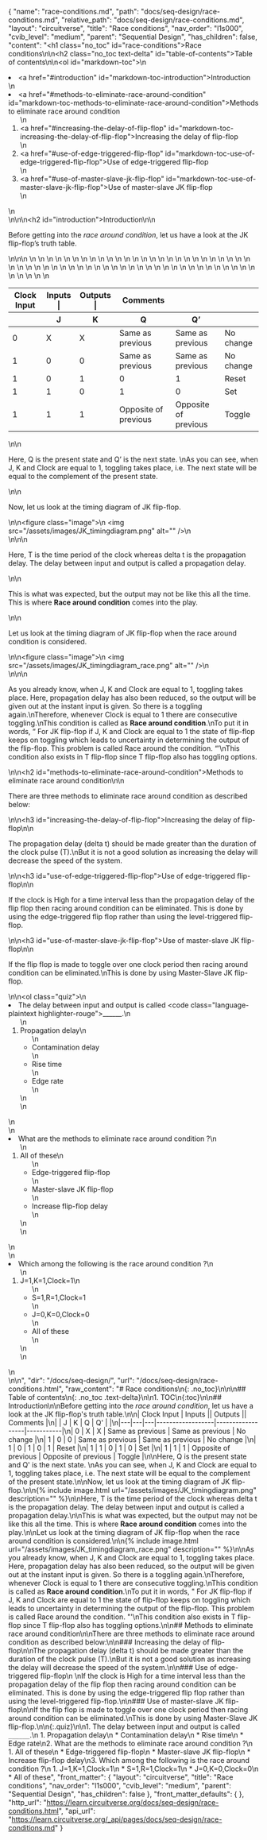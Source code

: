 {
  "name": "race-conditions.md",
  "path": "docs/seq-design/race-conditions.md",
  "relative_path": "docs/seq-design/race-conditions.md",
  "layout": "circuitverse",
  "title": "Race conditions",
  "nav_order": "l1s000",
  "cvib_level": "medium",
  "parent": "Sequential Design",
  "has_children": false,
  "content": "<h1 class=\"no_toc\" id=\"race-conditions\">Race conditions</h1>\n\n<h2 class=\"no_toc text-delta\" id=\"table-of-contents\">Table of contents</h2>\n\n<ol id=\"markdown-toc\">\n  <li><a href=\"#introduction\" id=\"markdown-toc-introduction\">Introduction</a></li>\n  <li><a href=\"#methods-to-eliminate-race-around-condition\" id=\"markdown-toc-methods-to-eliminate-race-around-condition\">Methods to eliminate race around condition</a>    <ol>\n      <li><a href=\"#increasing-the-delay-of-flip-flop\" id=\"markdown-toc-increasing-the-delay-of-flip-flop\">Increasing the delay of flip-flop</a></li>\n      <li><a href=\"#use-of-edge-triggered-flip-flop\" id=\"markdown-toc-use-of-edge-triggered-flip-flop\">Use of edge-triggered flip-flop</a></li>\n      <li><a href=\"#use-of-master-slave-jk-flip-flop\" id=\"markdown-toc-use-of-master-slave-jk-flip-flop\">Use of master-slave JK flip-flop</a></li>\n    </ol>\n  </li>\n</ol>\n\n<h2 id=\"introduction\">Introduction</h2>\n\n<p>Before getting into the <em>race around condition</em>, let us have a look at the JK flip-flop’s truth table.</p>\n\n<table>\n  <thead>\n    <tr>\n      <th>Clock Input</th>\n      <th>Inputs |</th>\n      <th>Outputs |</th>\n      <th>Comments</th>\n      <th> </th>\n      <th> </th>\n    </tr>\n    <tr>\n      <th> </th>\n      <th>J</th>\n      <th>K</th>\n      <th>Q</th>\n      <th>Q’</th>\n      <th> </th>\n    </tr>\n  </thead>\n  <tbody>\n    <tr>\n      <td>0</td>\n      <td>X</td>\n      <td>X</td>\n      <td>Same as previous</td>\n      <td>Same as previous</td>\n      <td>No change</td>\n    </tr>\n    <tr>\n      <td>1</td>\n      <td>0</td>\n      <td>0</td>\n      <td>Same as previous</td>\n      <td>Same as previous</td>\n      <td>No change</td>\n    </tr>\n    <tr>\n      <td>1</td>\n      <td>0</td>\n      <td>1</td>\n      <td>0</td>\n      <td>1</td>\n      <td>Reset</td>\n    </tr>\n    <tr>\n      <td>1</td>\n      <td>1</td>\n      <td>0</td>\n      <td>1</td>\n      <td>0</td>\n      <td>Set</td>\n    </tr>\n    <tr>\n      <td>1</td>\n      <td>1</td>\n      <td>1</td>\n      <td>Opposite of previous</td>\n      <td>Opposite of previous</td>\n      <td>Toggle</td>\n    </tr>\n  </tbody>\n</table>\n\n<p>Here, Q is the present state and Q’ is the next state. \nAs you can see, when J, K and Clock are equal to 1, toggling takes place, i.e. The next state will be equal to the complement of the present state.</p>\n\n<p>Now, let us look at the timing diagram of JK flip-flop.</p>\n\n<figure class=\"image\">\n  <img src=\"/assets/images/JK_timingdiagram.png\" alt=\"\" />\n  <figcaption></figcaption>\n</figure>\n\n<p>Here, T is the time period of the clock whereas delta t is the propagation delay. The delay between input and output is called a propagation delay.</p>\n\n<p>This is what was expected, but the output may not be like this all the time. This is where <strong>Race around condition</strong> comes into the play.</p>\n\n<p>Let us look at the timing diagram of JK flip-flop when the race around condition is considered.</p>\n\n<figure class=\"image\">\n  <img src=\"/assets/images/JK_timingdiagram_race.png\" alt=\"\" />\n  <figcaption></figcaption>\n</figure>\n\n<p>As you already know, when J, K and Clock are equal to 1, toggling takes place. Here, propagation delay has also been reduced, so the output will be given out at the instant input is given. So there is a toggling again.\nTherefore, whenever Clock is equal to 1 there are consecutive toggling.\nThis condition is called as <strong>Race around condition</strong>.\nTo put it in words, “ For JK flip-flop if J, K and Clock are equal to 1 the state of flip-flop keeps on toggling which leads to uncertainty in determining the output of the flip-flop. This problem is called  Race around the condition. “’\nThis condition also exists in T flip-flop since T flip-flop also has toggling options.</p>\n\n<h2 id=\"methods-to-eliminate-race-around-condition\">Methods to eliminate race around condition</h2>\n\n<p>There are three methods to eliminate race around condition as described below:</p>\n\n<h3 id=\"increasing-the-delay-of-flip-flop\">Increasing the delay of flip-flop</h3>\n\n<p>The propagation delay (delta t) should be made greater than the duration of the clock pulse (T).\nBut it is not a good solution as increasing the delay will decrease the speed of the system.</p>\n\n<h3 id=\"use-of-edge-triggered-flip-flop\">Use of edge-triggered flip-flop</h3>\n\n<p>If the clock is High for a time interval less than the propagation delay of the flip flop then racing around condition can be eliminated. This is done by using the edge-triggered flip flop rather than using the level-triggered flip-flop.</p>\n\n<h3 id=\"use-of-master-slave-jk-flip-flop\">Use of master-slave JK flip-flop</h3>\n\n<p>If the flip flop is made to toggle over one clock period then racing around condition can be eliminated.\nThis is done by using Master-Slave JK flip-flop.</p>\n\n<ol class=\"quiz\">\n  <li>The delay between input and output is called <code class=\"language-plaintext highlighter-rouge\">______</code>.\n    <ol>\n      <li>Propagation delay\n        <ul>\n          <li>Contamination delay</li>\n          <li>Rise time</li>\n          <li>Edge rate</li>\n        </ul>\n      </li>\n    </ol>\n  </li>\n  <li>What are the methods to eliminate race around condition ?\n    <ol>\n      <li>All of these\n        <ul>\n          <li>Edge-triggered flip-flop</li>\n          <li>Master-slave JK flip-flop</li>\n          <li>Increase flip-flop delay</li>\n        </ul>\n      </li>\n    </ol>\n  </li>\n  <li>Which among the following is the race around condition ?\n    <ol>\n      <li>J=1,K=1,Clock=1\n        <ul>\n          <li>S=1,R=1,Clock=1</li>\n          <li>J=0,K=0,Clock=0</li>\n          <li>All of these</li>\n        </ul>\n      </li>\n    </ol>\n  </li>\n</ol>\n",
  "dir": "/docs/seq-design/",
  "url": "/docs/seq-design/race-conditions.html",
  "raw_content": "# Race conditions\n{: .no_toc}\n\n\n## Table of contents\n{: .no_toc .text-delta}\n\n1. TOC\n{:toc}\n\n## Introduction\n\nBefore getting into the _race around condition_, let us have a look at the JK flip-flop's truth table.\n\n| Clock Input | Inputs || Outputs || Comments |\n| | J | K | Q | Q' | |\n|---|---|---|------------------|------------------|-----------|\n| 0 | X | X | Same as previous | Same as previous | No change |\n| 1 | 0 | 0 | Same as previous | Same as previous | No change |\n| 1 | 0 | 1 | 0 | 1 | Reset |\n| 1 | 1 | 0 | 1 | 0 | Set |\n| 1 | 1 | 1 | Opposite of previous | Opposite of previous | Toggle |\n\nHere, Q is the present state and Q' is the next state. \nAs you can see, when J, K and Clock are equal to 1, toggling takes place, i.e. The next state will be equal to the complement of the present state.\n\nNow, let us look at the timing diagram of JK flip-flop.\n\n{% include image.html url=\"/assets/images/JK_timingdiagram.png\" description=\"\" %}\n\nHere, T is the time period of the clock whereas delta t is the propagation delay. The delay between input and output is called a propagation delay.\n\nThis is what was expected, but the output may not be like this all the time. This is where **Race around condition** comes into the play.\n\nLet us look at the timing diagram of JK flip-flop when the race around condition is considered.\n\n{% include image.html url=\"/assets/images/JK_timingdiagram_race.png\" description=\"\" %}\n\nAs you already know, when J, K and Clock are equal to 1, toggling takes place. Here, propagation delay has also been reduced, so the output will be given out at the instant input is given. So there is a toggling again.\nTherefore, whenever Clock is equal to 1 there are consecutive toggling.\nThis condition is called as **Race around condition**.\nTo put it in words, \" For JK flip-flop if J, K and Clock are equal to 1 the state of flip-flop keeps on toggling which leads to uncertainty in determining the output of the flip-flop. This problem is called  Race around the condition. \"'\nThis condition also exists in T flip-flop since T flip-flop also has toggling options.\n\n## Methods to eliminate race around condition\n\nThere are three methods to eliminate race around condition as described below:\n\n### Increasing the delay of flip-flop\n\nThe propagation delay (delta t) should be made greater than the duration of the clock pulse (T).\nBut it is not a good solution as increasing the delay will decrease the speed of the system.\n\n### Use of edge-triggered flip-flop\n \nIf the clock is High for a time interval less than the propagation delay of the flip flop then racing around condition can be eliminated. This is done by using the edge-triggered flip flop rather than using the level-triggered flip-flop.\n\n### Use of master-slave JK flip-flop\n\nIf the flip flop is made to toggle over one clock period then racing around condition can be eliminated.\nThis is done by using Master-Slave JK flip-flop.\n\n{:.quiz}\n\n1. The delay between input and output is called `______`.\n   1. Propagation delay\n   * Contamination delay\n   * Rise time\n   * Edge rate\n2. What are the methods to eliminate race around condition ?\n   1. All of these\n   * Edge-triggered flip-flop\n   * Master-slave JK flip-flop\n   * Increase flip-flop delay\n3. Which among the following is the race around condition ?\n   1. J=1,K=1,Clock=1\n   * S=1,R=1,Clock=1\n   * J=0,K=0,Clock=0\n   * All of these",
  "front_matter": {
    "layout": "circuitverse",
    "title": "Race conditions",
    "nav_order": "l1s000",
    "cvib_level": "medium",
    "parent": "Sequential Design",
    "has_children": false
  },
  "front_matter_defaults": {
  },
  "http_url": "https://learn.circuitverse.org/docs/seq-design/race-conditions.html",
  "api_url": "https://learn.circuitverse.org/_api/pages/docs/seq-design/race-conditions.md"
}